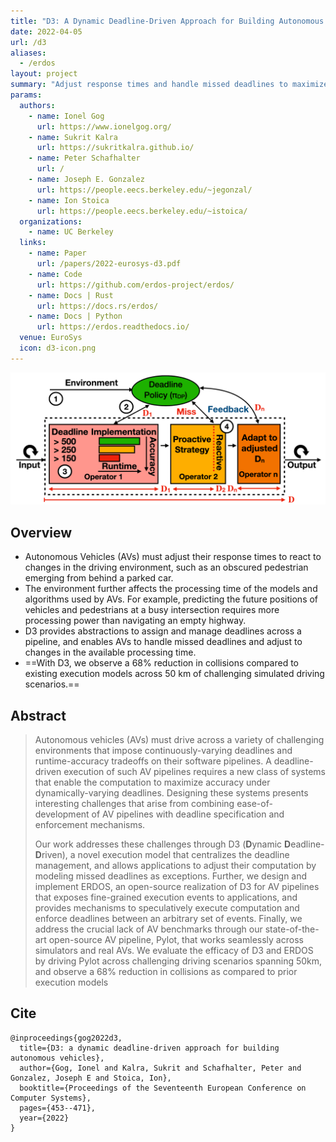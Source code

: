 ```yaml
---
title: "D3: A Dynamic Deadline-Driven Approach for Building Autonomous Vehicles"
date: 2022-04-05
url: /d3
aliases:
  - /erdos
layout: project
summary: "Adjust response times and handle missed deadlines to maximize application-wide accuracy."
params:
  authors:
    - name: Ionel Gog
      url: https://www.ionelgog.org/
    - name: Sukrit Kalra
      url: https://sukritkalra.github.io/
    - name: Peter Schafhalter
      url: /
    - name: Joseph E. Gonzalez
      url: https://people.eecs.berkeley.edu/~jegonzal/
    - name: Ion Stoica
      url: https://people.eecs.berkeley.edu/~istoica/
  organizations:
    - name: UC Berkeley
  links:
    - name: Paper
      url: /papers/2022-eurosys-d3.pdf
    - name: Code
      url: https://github.com/erdos-project/erdos/
    - name: Docs | Rust
      url: https://docs.rs/erdos/
    - name: Docs | Python
      url: https://erdos.readthedocs.io/
  venue: EuroSys
  icon: d3-icon.png
---
```


![D3 Design](d3-design.png "D3 Design")

## Overview

- Autonomous Vehicles (AVs) must adjust their response times to react to 
  changes in the driving environment, such as an obscured pedestrian emerging
  from behind a parked car.
- The environment further affects the processing time of the models and
  algorithms used by AVs. For example, predicting the future
  positions of vehicles and pedestrians at a busy intersection requires more
  processing power than navigating an empty highway.
- D3 provides abstractions to assign and manage deadlines across a pipeline,
  and enables AVs to handle missed deadlines and adjust to changes in the
  available processing time.
- ==With D3, we observe a 68% reduction in collisions compared to existing
  execution models across 50 km of challenging simulated driving scenarios.==

## Abstract

> Autonomous vehicles (AVs) must drive across a variety of challenging
> environments that impose continuously-varying deadlines and runtime-accuracy
> tradeoffs on their software pipelines. A deadline-driven execution of such AV
> pipelines requires a new class of systems that enable the computation to
> maximize accuracy under dynamically-varying deadlines. Designing these systems
> presents interesting challenges that arise from combining ease-of-development
> of AV pipelines with deadline specification and enforcement mechanisms.
> 
> Our work addresses these challenges through D3 (**D**ynamic
> **D**eadline-**D**riven), a novel execution model that centralizes the
> deadline management, and allows applications to adjust their computation by
> modeling missed deadlines as exceptions. Further, we design and implement
> ERDOS, an open-source realization of D3 for AV pipelines that exposes
> fine-grained execution events to applications, and provides mechanisms to
> speculatively execute computation and enforce deadlines between an arbitrary
> set of events. Finally, we address the crucial lack of AV benchmarks through
> our state-of-the- art open-source AV pipeline, Pylot, that works seamlessly
> across simulators and real AVs. We evaluate the efficacy of D3 and ERDOS by
> driving Pylot across challenging driving scenarios spanning 50km, and observe
> a 68% reduction in collisions as compared to prior execution models

## Cite

```
@inproceedings{gog2022d3,
  title={D3: a dynamic deadline-driven approach for building autonomous vehicles},
  author={Gog, Ionel and Kalra, Sukrit and Schafhalter, Peter and Gonzalez, Joseph E and Stoica, Ion},
  booktitle={Proceedings of the Seventeenth European Conference on Computer Systems},
  pages={453--471},
  year={2022}
}
```
